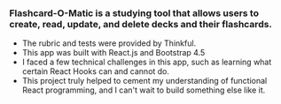 ### Flashcard-O-Matic is a studying tool that allows users to create, read, update, and delete decks and their flashcards.

- The rubric and tests were provided by Thinkful.
- This app was built with React.js and Bootstrap 4.5
- I faced a few technical challenges in this app, such as learning what certain React Hooks can and cannot do.
- This project truly helped to cement my understanding of functional React programming, and I can't wait to build something else like it.

